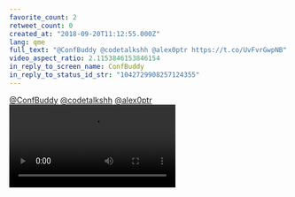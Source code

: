 ```yaml
---
favorite_count: 2
retweet_count: 0
created_at: "2018-09-20T11:12:55.000Z"
lang: qme
full_text: "@ConfBuddy @codetalkshh @alex0ptr https://t.co/UvFvrGwpNB"
video_aspect_ratio: 2.1153846153846154
in_reply_to_screen_name: ConfBuddy
in_reply_to_status_id_str: "1042729908257124355"
---
```


[@ConfBuddy](https://twitter.com/ConfBuddy)
[@codetalkshh](https://twitter.com/codetalkshh)
[@alex0ptr](https://twitter.com/alex0ptr)
![Embedded Video](https://twitter-media-coderbyheart.s3.eu-north-1.amazonaws.com/1042733339269050368-DniIcLJWsAAnGIS.mp4)
